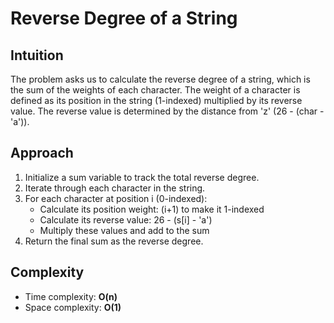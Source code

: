 # Reverse Degree of a String

## Intuition
The problem asks us to calculate the reverse degree of a string, which is the sum of the weights of each character. The weight of a character is defined as its position in the string (1-indexed) multiplied by its reverse value. The reverse value is determined by the distance from 'z' (26 - (char - 'a')).

## Approach
1. Initialize a sum variable to track the total reverse degree.
2. Iterate through each character in the string.
3. For each character at position i (0-indexed):
   - Calculate its position weight: (i+1) to make it 1-indexed
   - Calculate its reverse value: 26 - (s[i] - 'a')
   - Multiply these values and add to the sum
4. Return the final sum as the reverse degree.

## Complexity
- Time complexity: **O(n)**
- Space complexity: **O(1)** 

